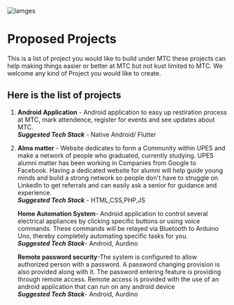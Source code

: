 <p><img src="https://github.com/RishabhArya/HacktoberFest2020/blob/master/Images./good-computer-science-projects-for-beginners.webp" alt="Iamges"></p>
<h1 id="proposed-projects">Proposed Projects</h1>
<p>This is a list of project you would like to build under MTC these projects can help making things easier or better at MTC but not kust limited to MTC. We welcome any kind of Project you would like to create.</p>
<h2 id="here-is-the-list-of-projects">Here is the list of projects</h2>
<ol>
<li>
<p><strong>Android Application</strong> - Android application to easy up restiration process at MTC, mark attendence, register for events and see updates about MTC.<br>
<em><strong>Suggested Tech Stack</strong></em> - Native Android/ Flutter</p>
</li>
<li>
<p><strong>Alma matter</strong> - Website dedicates to form a Community within UPES and make a network of people who graduated, currently studying. UPES alumni matter has been working in Companies from Google to Facebook. Having a dedicated website for alumni will help guide young minds and build a strong network so people don't have to struggle on LinkedIn to get referrals and can easily ask a senior for guidance and experience.<br>
<em><strong>Suggested Tech Stack</strong></em> - HTML,CSS,PHP,JS</p>
  <p><strong>Home Automation System</strong>- Android application to control several electrical appliances by clicking specific buttons or using voice commands. These commands will be relayed via Bluetooth to Arduino Uno, thereby completely automating specific tasks for you.<br>
    <em><strong>Suggested Tech Stack</strong></em>- Android, Aurdino</p>
  <p><strong>Remote password security</strong>-The system is configured to allow authorized person with a password. A password changing provision is also provided along with it. The password entering feature is providing through remote access. Remote access is provided with the use of an android application that can run on any android device<br>
    <em><strong>Suggested Tech Stack</strong></em>- Android, Aurdino</p>
</li>
</ol>

